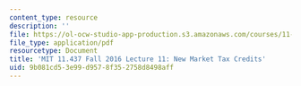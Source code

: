 ```yaml
---
content_type: resource
description: ''
file: https://ol-ocw-studio-app-production.s3.amazonaws.com/courses/11-437-financing-economic-development-fall-2016/9b081cd53e99d9578f352758d8498aff_MIT11_437F16_Lec11.pdf
file_type: application/pdf
resourcetype: Document
title: 'MIT 11.437 Fall 2016 Lecture 11: New Market Tax Credits'
uid: 9b081cd5-3e99-d957-8f35-2758d8498aff
---
```

